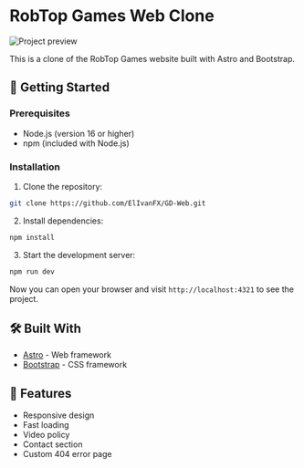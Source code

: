 # RobTop Games Web Clone

![Project preview](https://i.imgur.com/P55Oabw.png)

This is a clone of the RobTop Games website built with Astro and Bootstrap.

## 🚀 Getting Started

### Prerequisites

- Node.js (version 16 or higher)
- npm (included with Node.js)

### Installation

1. Clone the repository:

```bash
git clone https://github.com/ElIvanFX/GD-Web.git
```

2. Install dependencies:

```bash
npm install
```

3. Start the development server:

```bash
npm run dev
```

Now you can open your browser and visit `http://localhost:4321` to see the project.

## 🛠️ Built With

- [Astro](https://astro.build/) - Web framework
- [Bootstrap](https://getbootstrap.com/) - CSS framework

## 📝 Features

- Responsive design
- Fast loading
- Video policy
- Contact section
- Custom 404 error page
